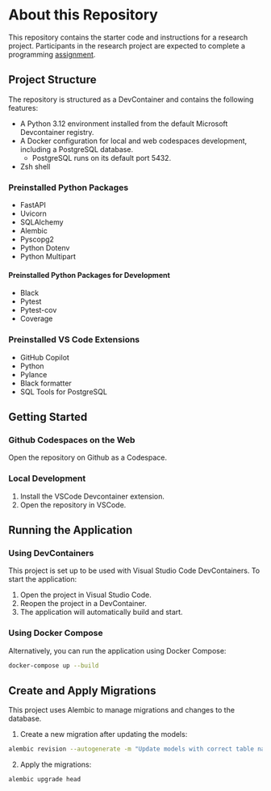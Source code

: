 # About this Repository

This repository contains the starter code and instructions for a research project. Participants in the research project are expected to complete a programming [assignment](/assignment.md).


## Project Structure

The repository is structured as a DevContainer and contains the following features:

- A Python 3.12 environment installed from the default Microsoft Devcontainer registry.
- A Docker configuration for local and web codespaces development, including a PostgreSQL database.
  - PostgreSQL runs on its default port 5432.
- Zsh shell

### Preinstalled Python Packages

- FastAPI
- Uvicorn
- SQLAlchemy
- Alembic
- Pyscopg2
- Python Dotenv
- Python Multipart

#### Preinstalled Python Packages for Development

- Black
- Pytest
- Pytest-cov
- Coverage

### Preinstalled VS Code Extensions

- GitHub Copilot
- Python
- Pylance
- Black formatter
- SQL Tools for PostgreSQL

## Getting Started

### Github Codespaces on the Web

Open the repository on Github as a Codespace.

### Local Development

1. Install the VSCode Devcontainer extension.
2. Open the repository in VSCode.

## Running the Application

### Using DevContainers

This project is set up to be used with Visual Studio Code DevContainers. To start the application:

1. Open the project in Visual Studio Code.
2. Reopen the project in a DevContainer.
3. The application will automatically build and start.

### Using Docker Compose

Alternatively, you can run the application using Docker Compose:

```sh
docker-compose up --build
```

## Create and Apply Migrations

This project uses Alembic to manage migrations and changes to the database.

1. Create a new migration after updating the models:

```sh
alembic revision --autogenerate -m "Update models with correct table names and relationships"
```

2. Apply the migrations:

```sh
alembic upgrade head
```
